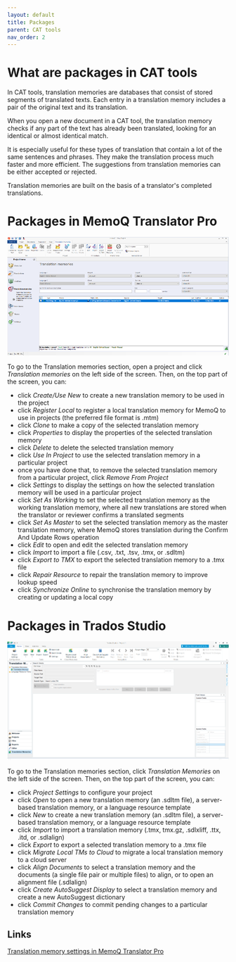 ```yaml
---
layout: default
title: Packages
parent: CAT tools
nav_order: 2
---
```


# **What are packages in CAT tools**

In CAT tools, translation memories are databases that consist of stored segments of translated texts. Each entry in a translation memory includes a pair of the original text and its translation.

When you open a new document in a CAT tool, the translation memory checks if any part of the text has already been translated, looking for an identical or almost identical match.

It is especially useful for these types of translation that contain a lot of the same sentences and phrases. They make the translation process much faster and more efficient. The suggestions from translation memories can be either accepted or rejected.

Translation memories are built on the basis of a translator's completed translations.

# **Packages in MemoQ Translator Pro**

![](../../assets/images/Picture28.png)

To go to the Translation memories section, open a project and click *Translation memories* on the left side of the screen. Then, on the top part of the screen, you can:

- click *Create/Use New* to create a new translation memory to be used in the project 
- click *Register Local* to register a local translation memory for MemoQ to use in projects (the preferred file format is .mtm)
- click *Clone* to make a copy of the selected translation memory
- click *Properties* to display the properties of the selected translation memory
- click *Delete* to delete the selected translation memory
- click *Use In Project* to use the selected translation memory in a particular project
- once you have done that, to remove the selected translation memory from a particular project, click *Remove From Project*
- click *Settings* to display the settings on how the selected translation memory will be used in a particular project
- click *Set As Working* to set the selected translation memory as the working translation memory, where all new translations are stored when the translator or reviewer confirms a translated segments
- click *Set As Master* to set the selected translation memory as the master translation memory, where MemoQ stores translation during the Confirm And Update Rows operation
- click *Edit* to open and edit the selected translation memory
- click *Import* to import a file (.csv, .txt, .tsv, .tmx, or .sdltm)
- click *Export to TMX* to export the selected translation memory to a .tmx file
- click *Repair Resource* to repair the translation memory to improve lookup speed
- click *Synchronize Online* to synchronise the translation memory by creating or updating a local copy


# **Packages in Trados Studio**

![](../../assets/images/Picture30.png)

To go to the Translation memories section, click *Translation Memories* on the left side of the screen. Then, on the top part of the screen, you can:

- click *Project Settings* to configure your project
- click *Open* to open a new translation memory (an .sdltm file), a server-based translation memory, or a language resource template
- click *New* to create a new translation memory (an .sdltm file), a server-based translation memory, or a language resource template
- click *Import* to import a translation memory (.tmx, tmx.gz, .sdlxliff, .ttx, .itd, or .sdlalign)
- click *Export* to export a selected translation memory to a .tmx file
- click *Migrate Local TMs to Cloud* to migrate a local translation memory to a cloud server
- click *Align Documents* to select a translation memory and the documents (a single file pair or multiple files) to align, or to open an alignment file (.sdlalign)
- click *Create AutoSuggest Display* to select a translation memory and create a new AutoSuggest dictionary
- click *Commit Changes* to commit pending changes to a particular translation memory

## **Links**

[Translation memory settings in MemoQ Translator Pro](https://docs.memoq.com/current/en/Things/things-tm-settings.html)
